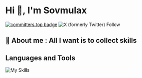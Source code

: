 # Hi 👀, I'm Sovmulax
[![committers.top badge](https://user-badge.committers.top/ivory_coast_private/sovmulax.svg)](https://user-badge.committers.top/ivory_coast_private/sovmulax) ![X (formerly Twitter) Follow](https://img.shields.io/twitter/follow/sovmulax)

## 💬 About me : All I want is to collect skills
## Languages and Tools

![My Skills](https://skillicons.dev/icons?i=bootstrap,css,html,vue,materialui,js,nuxtjs,figma,xd,git,github,githubactions,nodejs,express,php,laravel,mongodb,firebase,mysql,sqlite,sequelize,androidstudio,flutter,dart,python,c,linux,vscode,linkedin,devto,discord,twitter,ai,docker,postman,stackoverflow,django,postgres,redis,notion,apple,markdown,sklearn,pytorch,nginx&perline=14)
